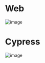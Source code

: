 # Web 
![image](https://github.com/melikeozlen/case-study/assets/44196940/08fd8657-755f-41cb-bbee-2ea58fa69110)


# Cypress

![image](https://github.com/melikeozlen/case-study/assets/44196940/d46ab6ec-85a0-4bb3-9bb3-63a80d772859)

